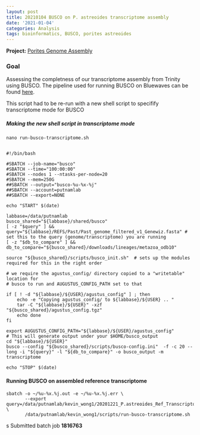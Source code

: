 ```yaml
---
layout: post
title: 20210104 BUSCO on P. astreoides transcriptome assembly
date: '2021-01-04'
categories: Analysis
tags: bioinformatics, BUSCO, porites astreoides
---
```


**Project:** [Porites Genome Assembly](https://github.com/hputnam/Past_Genome)

### Goal

Assessing the completness of our transcriptome assembly from Trinity using BUSCO. The pipeline used for running BUSCO on Bluewaves can be found [here](https://github.com/hputnam/Past_Genome/blob/master/busco.md).

This script had to be re-run with a new shell script to specifify transcriptome mode for BUSCO

##### Making the new shell script in transcriptome mode

```
nano run-busco-transcriptome.sh
```

```

#!/bin/bash

#SBATCH --job-name="busco"
#SBATCH --time="100:00:00"
#SBATCH --nodes 1 --ntasks-per-node=20
#SBATCH --mem=250G
##SBATCH --output="busco-%u-%x-%j"
##SBATCH --account=putnamlab
##SBATCH --export=NONE

echo "START" $(date)

labbase=/data/putnamlab
busco_shared="${labbase}/shared/busco"
[ -z "$query" ] && query="${labbase}/REFS/Past/Past_genome_filtered_v1_Genewiz.fasta" # set this to the query (genome/transcriptome) you are running
[ -z "$db_to_compare" ] && db_to_compare="${busco_shared}/downloads/lineages/metazoa_odb10"

source "${busco_shared}/scripts/busco_init.sh"  # sets up the modules required for this in the right order

# we require the agustus_config/ directory copied to a "writetable" location for
# busco to run and AUGUSTUS_CONFIG_PATH set to that

if [ ! -d "${labbase}/${USER}/agustus_config" ] ; then
    echo -e "Copying agustus_config/ to ${labbase}/${USER} .. "
    tar -C "${labbase}/${USER}" -xzf "${busco_shared}/agustus_config.tgz"
    echo done
fi

export AUGUSTUS_CONFIG_PATH="${labbase}/${USER}/agustus_config"
# This will generate output under your $HOME/busco_output
cd "${labbase}/${USER}"
busco --config "${busco_shared}/scripts/busco-config.ini"  -f -c 20 --long -i "${query}" -l "${db_to_compare}" -o busco_output -m transcriptome

echo "STOP" $(date)

```


#### Running BUSCO on assembled reference transcriptome

```
sbatch -o ~/%u-%x.%j.out -e ~/%u-%x.%j.err \
       --export query=/data/putnamlab/kevin_wong1/20201221_P.astreoides_Ref_Transcriptome/trinity_5/trinity_out_dir.Trinity.fasta  \
       /data/putnamlab/kevin_wong1/scripts/run-busco-transcriptome.sh
```
s
Submitted batch job **1816763**
